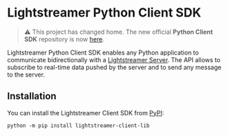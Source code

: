 # Lightstreamer Python Client SDK

> ⚠️ This project has changed home. The new official **Python Client SDK** repository is now [here](https://github.com/Lightstreamer/Lightstreamer-lib-client-haxe).

Lightstreamer Python Client SDK enables any Python application to communicate bidirectionally with a [Lightstreamer Server](http://www.lightstreamer.com). The API allows to subscribe to real-time data pushed by the server and to send any message to the server.

## Installation

You can install the Lightstreamer Client SDK from [PyPI](https://pypi.org/project/lightstreamer-client-lib/):

```
python -m pip install lightstreamer-client-lib
```